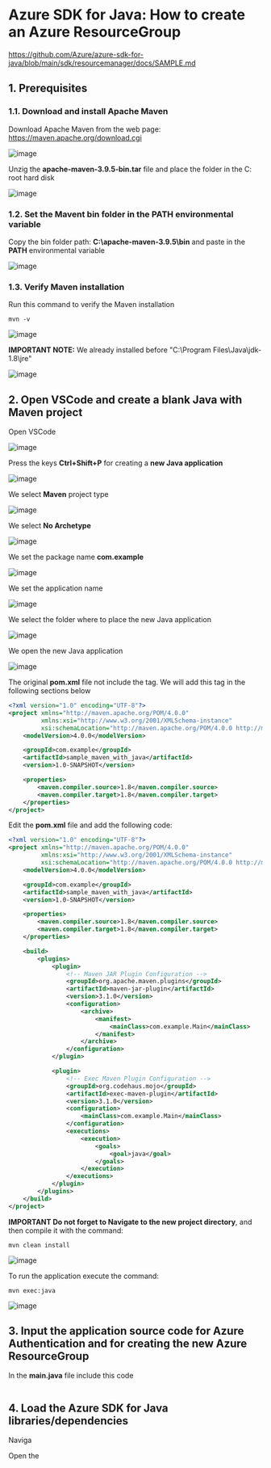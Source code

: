 # Azure SDK for Java: How to create an Azure ResourceGroup

https://github.com/Azure/azure-sdk-for-java/blob/main/sdk/resourcemanager/docs/SAMPLE.md

## 1. Prerequisites

### 1.1. Download and install Apache Maven

Download Apache Maven from the web page: https://maven.apache.org/download.cgi

![image](https://github.com/luiscoco/Java_Maven_Sample/assets/32194879/2588a600-4919-4882-935d-f792024793a8)

Unzig the **apache-maven-3.9.5-bin.tar** file and place the folder in the C: root hard disk

![image](https://github.com/luiscoco/Java_Maven_Sample/assets/32194879/ab3b37c9-6438-4cba-aaf0-537a2f866916)

### 1.2. Set the Mavent bin folder in the PATH environmental variable

Copy the bin folder path: **C:\apache-maven-3.9.5\bin** and paste in the **PATH** environmental variable

![image](https://github.com/luiscoco/Java_Maven_Sample/assets/32194879/6dba2422-7b73-4443-9a73-5fbd291b0ead)

### 1.3. Verify Maven installation

Run this command to verify the Maven installation

```
mvn -v
```

![image](https://github.com/luiscoco/Java_Maven_Sample/assets/32194879/df7d036f-7c0d-4495-af7b-71225a2bdee1)

**IMPORTANT NOTE:** We already installed before "C:\Program Files\Java\jdk-1.8\jre"

![image](https://github.com/luiscoco/Java_Maven_Sample/assets/32194879/e14041f8-794b-4dd3-b5df-27236549fe79)

## 2. Open VSCode and create a blank Java with Maven project

Open VSCode

![image](https://github.com/luiscoco/Java_Maven_Sample/assets/32194879/99b4263c-3c47-4099-9769-14d9a8c16fa2)

Press the keys **Ctrl+Shift+P** for creating a **new Java application**

![image](https://github.com/luiscoco/Java_Maven_Sample/assets/32194879/8b3170f5-28d5-4d02-af12-4f2cf54ca047)

We select **Maven** project type

![image](https://github.com/luiscoco/Java_Maven_Sample/assets/32194879/a89c55a0-e633-40f2-8e31-1e639a283654)

We select **No Archetype**

![image](https://github.com/luiscoco/Java_Maven_Sample/assets/32194879/8fe04c54-3a13-46d3-9296-af9fdc2b7268)

We set the package name **com.example**

![image](https://github.com/luiscoco/Java_Maven_Sample/assets/32194879/b570cb5d-c2cb-4a48-b360-3b61b798322a)

We set the application name

![image](https://github.com/luiscoco/Java_Maven_Sample/assets/32194879/99274c64-7d2e-4a4e-a815-7826ec39fbbc)

We select the folder where to place the new Java application

![image](https://github.com/luiscoco/Java_Maven_Sample/assets/32194879/91542e3d-5779-4327-81e3-d64db15e2890)

We open the new Java application

![image](https://github.com/luiscoco/Java_Maven_Sample/assets/32194879/df4e51c4-59ab-45e0-9881-be3e9d97fd6f)

The original **pom.xml** file not include the **<build>** tag. We will add this tag in the following sections below

```xml
<?xml version="1.0" encoding="UTF-8"?>
<project xmlns="http://maven.apache.org/POM/4.0.0"
         xmlns:xsi="http://www.w3.org/2001/XMLSchema-instance"
         xsi:schemaLocation="http://maven.apache.org/POM/4.0.0 http://maven.apache.org/xsd/maven-4.0.0.xsd">
    <modelVersion>4.0.0</modelVersion>

    <groupId>com.example</groupId>
    <artifactId>sample_maven_with_java</artifactId>
    <version>1.0-SNAPSHOT</version>

    <properties>
        <maven.compiler.source>1.8</maven.compiler.source>
        <maven.compiler.target>1.8</maven.compiler.target>
    </properties>
</project>
```

Edit the **pom.xml** file and add the following code:

```xml
<?xml version="1.0" encoding="UTF-8"?>
<project xmlns="http://maven.apache.org/POM/4.0.0"
         xmlns:xsi="http://www.w3.org/2001/XMLSchema-instance"
         xsi:schemaLocation="http://maven.apache.org/POM/4.0.0 http://maven.apache.org/xsd/maven-4.0.0.xsd">
    <modelVersion>4.0.0</modelVersion>

    <groupId>com.example</groupId>
    <artifactId>sample_maven_with_java</artifactId>
    <version>1.0-SNAPSHOT</version>

    <properties>
        <maven.compiler.source>1.8</maven.compiler.source>
        <maven.compiler.target>1.8</maven.compiler.target>
    </properties>

    <build>
        <plugins>
            <plugin>
                <!-- Maven JAR Plugin Configuration -->
                <groupId>org.apache.maven.plugins</groupId>
                <artifactId>maven-jar-plugin</artifactId>
                <version>3.1.0</version>
                <configuration>
                    <archive>
                        <manifest>
                            <mainClass>com.example.Main</mainClass>
                        </manifest>
                    </archive>
                </configuration>
            </plugin>

            <plugin>
                <!-- Exec Maven Plugin Configuration -->
                <groupId>org.codehaus.mojo</groupId>
                <artifactId>exec-maven-plugin</artifactId>
                <version>3.1.0</version>
                <configuration>
                    <mainClass>com.example.Main</mainClass>
                </configuration>
                <executions>
                    <execution>
                        <goals>
                            <goal>java</goal>
                        </goals>
                    </execution>
                </executions>
            </plugin>
        </plugins>
    </build>
</project>
```

**IMPORTANT Do not forget to Navigate to the new project directory**, and then compile it with the command:

```
mvn clean install
```

![image](https://github.com/luiscoco/Java_Maven_Sample/assets/32194879/1ede466f-8645-4025-88ab-d97b6542eb46)

To run the application execute the command:

```
mvn exec:java 
```

![image](https://github.com/luiscoco/Java_Maven_Sample/assets/32194879/9252e35b-a276-484d-8784-f4297bcad50b)

## 3. Input the application source code for Azure Authentication and for creating the new Azure ResourceGroup

In the **main.java** file include this code

```

```

## 4. Load the Azure SDK for Java libraries/dependencies

Naviga

Open the 
